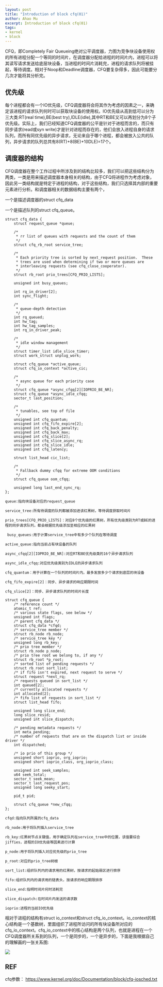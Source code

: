```yaml
---
layout: post
title: "Introduction of block cfq(01)"
author: Ahao Mu
excerpt: Introduction of block cfq(01)
tags:
- kernel
- block
---
```


CFQ，即Completely Fair Queueing绝对公平调度器，力图为竞争块设备使用权的所有进程分配一个等同的时间片，在调度器分配给进程的时间片内，进程可以将其读写请求发送给底层块设备，当进程的时间片消耗完，进程的请求队列将被挂起，等待调度。相对于Noop和Deadline调度器，CFQ要复杂得多，因此可能要分几次才能将其分析完。 

## 优先级
每个进程都会有一个IO优先级，CFQ调度器将会将其作为考虑的因素之一，来确定该进程的请求队列何时可以获取块设备的使用权。IO优先级从高到低可以分为三大类:RT(real time),BE(best try),IDLE(idle),其中RT和BE又可以再划分为8个子优先级。实际上，我们已经知道CFQ调度器的公平是针对于进程而言的，而只有同步请求(read或syn write)才是针对进程而存在的，他们会放入进程自身的请求队列，而所有同优先级的异步请求，无论来自于哪个进程，都会被放入公共的队列，异步请求的队列总共有8(RT)+8(BE)+1(IDLE)=17个。

## 调度器的结构
CFQ调度器在整个工作过程中所涉及到的结构比较多，我们可以把这些结构分为两类，一类是用来描述调度器本身相关的结构，由于CFQ将进程作为考虑对象，因此另一类结构就是特定于进程的结构，对于这些结构，我们只选择其内部的重要元素进行分析。和调度器相关的数据结构主要有两个，

一个是描述调度器的struct cfq_data

一个是描述队列的struct cfq_queue。

```
struct cfq_data {
	struct request_queue *queue;
 
	/*
	 * rr list of queues with requests and the count of them
	 */
	struct cfq_rb_root service_tree;
 
	/*
	 * Each priority tree is sorted by next_request position.  These
	 * trees are used when determining if two or more queues are
	 * interleaving requests (see cfq_close_cooperator).
	 */
	struct rb_root prio_trees[CFQ_PRIO_LISTS];
 
	unsigned int busy_queues;
 
	int rq_in_driver[2];
	int sync_flight;
 
	/*
	 * queue-depth detection
	 */
	int rq_queued;
	int hw_tag;
	int hw_tag_samples;
	int rq_in_driver_peak;
 
	/*
	 * idle window management
	 */
	struct timer_list idle_slice_timer;
	struct work_struct unplug_work;
 
	struct cfq_queue *active_queue;
	struct cfq_io_context *active_cic;
 
	/*
	 * async queue for each priority case
	 */
	struct cfq_queue *async_cfqq[2][IOPRIO_BE_NR];  
	struct cfq_queue *async_idle_cfqq;
	sector_t last_position;
 
	/*
	 * tunables, see top of file
	 */
	unsigned int cfq_quantum;
	unsigned int cfq_fifo_expire[2];
	unsigned int cfq_back_penalty;
	unsigned int cfq_back_max;
	unsigned int cfq_slice[2];
	unsigned int cfq_slice_async_rq;
	unsigned int cfq_slice_idle;
	unsigned int cfq_latency;
 
	struct list_head cic_list;
 
	/*
	 * Fallback dummy cfqq for extreme OOM conditions
	 */
	struct cfq_queue oom_cfqq;
 
	unsigned long last_end_sync_rq;
}; 

queue:指向块设备对应的request_queue

service_tree:所有待调度的队列都被添加进该红黑树，等待调度获取时间片

prio_trees[CFQ_PRIO_LISTS]：对应8个优先级的红黑树，所有优先级类别为RT或BE的进程的同步请求队列，都会根据优先级添加至相应的红黑树

 busy_queues:用于计算service_tree中有多少个队列在等待调度

active_queue:指向当前占有块设备的队列

async_cfqq[2][IOPRIO_BE_NR]:对应RT和BE优先级类的16个异步请求队列

async_idle_cfqq:对应优先级类别为IDLE的异步请求队列

cfq_quantum：用于计算在一个队列的时间片内，最多发放多少个请求到底层的块设备

cfq_fifo_expire[2]：同步、异步请求的响应期限时间

cfq_slice[2]：同步、异步请求队列的时间片长度
```

 
```
struct cfq_queue {
	/* reference count */
	atomic_t ref;
	/* various state flags, see below */
	unsigned int flags;
	/* parent cfq_data */
	struct cfq_data *cfqd;
	/* service_tree member */
	struct rb_node rb_node;
	/* service_tree key */
	unsigned long rb_key;
	/* prio tree member */
	struct rb_node p_node;	
	/* prio tree root we belong to, if any */
	struct rb_root *p_root;
	/* sorted list of pending requests */
	struct rb_root sort_list; 
	/* if fifo isn't expired, next request to serve */
	struct request *next_rq;
	/* requests queued in sort_list */
	int queued[2];
	/* currently allocated requests */
	int allocated[2];
	/* fifo list of requests in sort_list */
	struct list_head fifo;	   
 
	unsigned long slice_end;
	long slice_resid;
	unsigned int slice_dispatch;
 
	/* pending metadata requests */
	int meta_pending;
	/* number of requests that are on the dispatch list or inside driver */
	int dispatched;
 
	/* io prio of this group */
	unsigned short ioprio, org_ioprio;
	unsigned short ioprio_class, org_ioprio_class;
 
	unsigned int seek_samples;
	u64 seek_total;
	sector_t seek_mean;
	sector_t last_request_pos;
	unsigned long seeky_start;
 
	pid_t pid;
 
	struct cfq_queue *new_cfqq;
};

cfqd:指向队列所属的cfq_data

rb_node:用于将队列插入service_tree

rb_key:红黑树节点关键值，用于确定队列在service_tree中的位置，该值要综合jiffies，进程的IO优先级等因素进行计算

p_node:用于将队列插入对应优先级的prio_tree

p_root:对应的prio_tree树根

sort_list:组织队列内的请求用的红黑树，按请求的起始扇区进行排序

fifo:组织队列内的请求用的链表头，按请求的响应期限排序

slice_end:指明时间片何时消耗完

slice_dispatch:在时间片内发送的请求数

ioprio:进程的当前IO优先级
```
 

相对于进程的结构有struct io_context和struct cfq_io_context。io_context的核心结构是一个基数树，里面组织了进程所访问的所有块设备所对应的cfq_io_context。cfq_io_context中的核心结构是两个队列，也就是进程在一个CFQ调度器所关系到的队列，一个是同步的，一个是异步的，下面是我根据自己的理解画的一张关系图:


![](https://images2018.cnblogs.com/blog/970272/201807/970272-20180724183926519-672519136.png)


## REF 

cfq参数： https://www.kernel.org/doc/Documentation/block/cfq-iosched.txt
